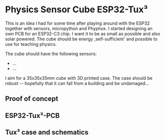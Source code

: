 # Physics Sensor Cube ESP32-Tux³

This is an idea I had for some time after playing around with the ESP32 together with sensors, micropython and Phyphox. I started designing an own PCB for an ESP32-C3 chip. I want it to be as small as possible and also solar powered. The cube should be energy ,self-sufficient' and possible to use for teaching physics. 

The cube should have the following sensors:
- ...
- ...

I aim for a 35x35x35mm cube with 3D printed case. The case should be robust -- hopefully that it can fall from a building and be undamaged...

## Proof of concept

## ESP32-Tux³-PCB

## Tux³ case and schematics
